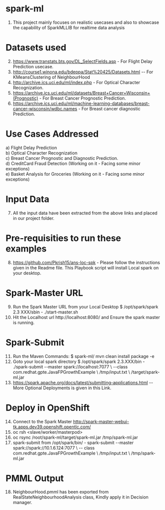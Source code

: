 # spark-ml
1) This project mainly focuses on realistic usecases and also to showcase the capability of SparkMLLIB for realtime data analysis
# Datasets used
2) https://www.transtats.bts.gov/DL_SelectFields.asp  - For Flight Delay Prediction usecase.<br>
3) http://course1.winona.edu/bdeppa/Stat%20425/Datasets.html -- For KMeansClustering of NeighbourHood
4) http://archive.ics.uci.edu/ml/index.php - For Optical Character Recognization.
5) https://archive.ics.uci.edu/ml/datasets/Breast+Cancer+Wisconsin+(Prognostic) - For Breast Cancer Prognostic Prediction.
6) https://archive.ics.uci.edu/ml/machine-learning-databases/breast-cancer-wisconsin/wdbc.names - For Breast cancer diagnostic Prediction.
# Use Cases Addressed
a) Flight Delay Prediction <br>
b) Optical Character Recognization <br>
c) Breast Cancer Prognostic and Diagnostic Prediction.<br>
d) CreditCard Fraud Detection (Working on it - Facing some minor exceptions) <br>
e) Basket Analysis for Groceries (Working on it - Facing some minor exceptions) <br>

# Input Data
7) All the input data have been extracted from the above links and placed in our project folder.
# Pre-requisities to run these examples
8) https://github.com/Pkrish15/ans-loc-spk - Please follow the instructions given in the Readme file. This Playbook script will install Local spark on your desktop.
# Spark-Master URL
9) Run the Spark Master URL from your Local Desktop $ /opt/spark/spark 2.3 XXX/sbin - ./start-master.sh
10) Hit the Localhost url http://localhost:8080/ and Ensure the spark master is running.

# Spark-Submit
11) Run the Maven Commands: $ spark-ml/ mvn clean install package -e 
12) Goto your local spark directory $ /opt/spark/spark 2.3.XXX/bin - ./spark-submit --master spark://localhost:7077 \ --class com.redhat.gpte.JavaFPGrowthExample \ /tmp/input.txt \ /target/spark-ml.jar
13) https://spark.apache.org/docs/latest/submitting-applications.html  -- More Optional Deployments is given in this Link.

# Deploy in OpenShift
14) Connect to the Spark Master http://spark-master-webui-tk.apps.dev39.openshift.opentlc.com/
15) oc rsh <slave/worker/masterpod>
16) oc rsync /root/spark-ml/target/spark-ml.jar /tmp/spark-ml.jar
17) spark-submit from /opt/spark/bin/ - spark-submit --master spark://spark://10.1.6.124:7077 \ -- class com.redhat.gpte.JavaFPGrowthExample \ /tmp/input.txt \ /tmp/spark-ml.jar

# PMML Output
18) NeighbourHood.pmml has been exported from RealStateNeighbourhoodAnalysis class, Kindly apply it in Decision manager.






